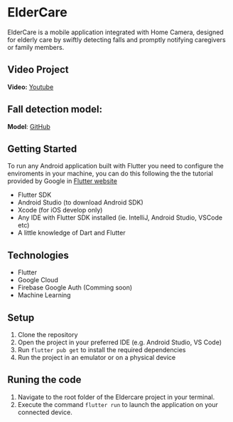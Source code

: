 # ElderCare

ElderCare is a mobile application integrated with Home Camera, designed for elderly care by swiftly detecting falls and promptly notifying caregivers or family members.

## Video Project

**Video:** [Youtube](https://www.youtube.com/watch?v=dkdzTnIheRg)

## Fall detection model:

**Model**: [GitHub](https://github.com/Chirox03/Fall-detection-module.git)

## Getting Started

To run any Android application built with Flutter you need to configure the enviroments in your machine, you can do this following the the tutorial provided by Google in [Flutter website](https://flutter.dev/docs/get-started/install)

- Flutter SDK
- Android Studio (to download Android SDK)
- Xcode (for iOS develop only)
- Any IDE with Flutter SDK installed (ie. IntelliJ, Android Studio, VSCode etc)
- A little knowledge of Dart and Flutter

## Technologies

- Flutter
- Google Cloud
- Firebase Google Auth (Comming soon)
- Machine Learning

## Setup

1. Clone the repository
2. Open the project in your preferred IDE (e.g. Android Studio, VS Code)
3. Run `flutter pub get` to install the required dependencies
4. Run the project in an emulator or on a physical device

## Runing the code

1. Navigate to the root folder of the Eldercare project in your terminal.
2. Execute the command `flutter run` to launch the application on your connected device.

